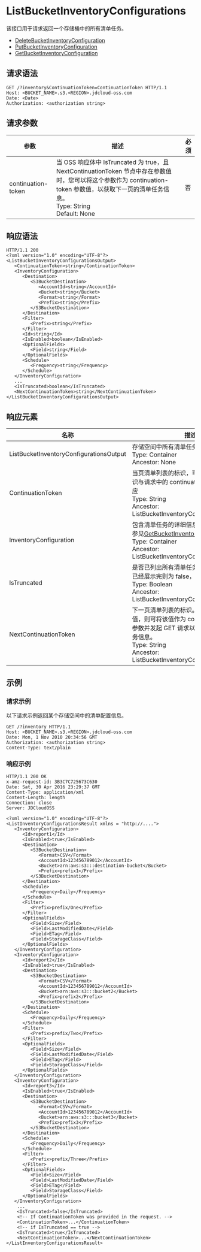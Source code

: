# ListBucketInventoryConfigurations

该接口用于请求返回一个存储桶中的所有清单任务。

- [DeleteBucketInventoryConfiguration](https://docs.jdcloud.com/object-storage-service/Delete-Bucket-InventoryConfiguration)
- [PutBucketInventoryConfiguration](https://docs.jdcloud.com/object-storage-service/Put-Bucket-InventoryConfiguration)
- [GetBucketInventoryConfiguration](https://docs.jdcloud.com/object-storage-service/Get-Bucket-InventoryConfiguration)

## 请求语法
```HTTP
GET /?inventory&ContinuationToken=ContinuationToken HTTP/1.1
Host: <BUCKET_NAME>.s3.<REGION>.jdcloud-oss.com
Date: <Date>
Authorization: <authorization string>			
```
## 请求参数

参数|描述|必须
---|---|---
continuation-token|当 OSS 响应体中 IsTruncated 为 true，且 NextContinuationToken 节点中存在参数值时，您可以将这个参数作为 continuation-token 参数值，以获取下一页的清单任务信息。<br/>Type: String<br>Default: None|否

## 响应语法

```HTTP
HTTP/1.1 200
<?xml version="1.0" encoding="UTF-8"?>
<ListBucketInventoryConfigurationsOutput>
   <ContinuationToken>string</ContinuationToken>
   <InventoryConfiguration>
      <Destination>
         <S3BucketDestination>
            <AccountId>string</AccountId>
            <Bucket>string</Bucket>
            <Format>string</Format>
            <Prefix>string</Prefix>
         </S3BucketDestination>
      </Destination>
      <Filter>
         <Prefix>string</Prefix>
      </Filter>
      <Id>string</Id>
      <IsEnabled>boolean</IsEnabled>
      <OptionalFields>
         <Field>string</Field>
      </OptionalFields>
      <Schedule>
         <Frequency>string</Frequency>
      </Schedule>
   </InventoryConfiguration>
   ...
   <IsTruncated>boolean</IsTruncated>
   <NextContinuationToken>string</NextContinuationToken>
</ListBucketInventoryConfigurationsOutput>
```

## 响应元素

名称|描述
---|---
ListBucketInventoryConfigurationsOutput|存储空间中所有清单任务信息的列表<br>Type: Container<br>Ancestor: None
ContinuationToken|当页清单列表的标识，可理解为页数。该标识与请求中的 continuation-token 参数对应<br>Type: String<br>Ancestor: ListBucketInventoryConfigurationsOutput
InventoryConfiguration|包含清单任务的详细信息，其 XML 结构请参见[GetBucketInventoryConfiguration](https://docs.jdcloud.com/object-storage-service/Get-Bucket-InventoryConfiguration)。<br>Type: Container<br>Ancestor: ListBucketInventoryConfigurationsOutput
IsTruncated|是否已列出所有清单任务信息的标识。如果已经展示完则为 false，否则为 true。<br>Type: Boolean<br>Ancestor: ListBucketInventoryConfigurationsOutput
NextContinuationToken|下一页清单列表的标识。如果该参数中有值，则可将该值作为 continuation-token 参数并发起 GET 请求以获取下一页清单任务信息。<br>Type: String<br>Ancestor: ListBucketInventoryConfigurationsOutput

## 示例
### 请求示例

以下请求示例返回某个存储空间中的清单配置信息。

```HTTP
GET /?inventory HTTP/1.1
Host: <BUCKET_NAME>.s3.<REGION>.jdcloud-oss.com
Date: Mon, 1 Nov 2010 20:34:56 GMT
Authorization: <authorization string>
Content-Type: text/plain
```
### 响应示例
```HTTP
HTTP/1.1 200 OK
x-amz-request-id: 3B3C7C725673C630
Date: Sat, 30 Apr 2016 23:29:37 GMT
Content-Type: application/xml
Content-Length: length
Connection: close
Server: JDCloudOSS

<?xml version="1.0" encoding="UTF-8"?>
<ListInventoryConfigurationsResult xmlns = "http://....">
   <InventoryConfiguration>
      <Id>report1</Id>
      <IsEnabled>true</IsEnabled>
      <Destination>
         <S3BucketDestination>
            <Format>CSV</Format>
            <AccountId>123456789012</AccountId>
            <Bucket>arn:aws:s3:::destination-bucket</Bucket>
            <Prefix>prefix1</Prefix>
         </S3BucketDestination>
      </Destination>
      <Schedule>
         <Frequency>Daily</Frequency>
      </Schedule>
      <Filter>
         <Prefix>prefix/One</Prefix>
      </Filter>
      <OptionalFields>
         <Field>Size</Field>
         <Field>LastModifiedDate</Field>
         <Field>ETag</Field>
         <Field>StorageClass</Field>
      </OptionalFields>
   </InventoryConfiguration>
   <InventoryConfiguration>
      <Id>report2</Id>
      <IsEnabled>true</IsEnabled>
      <Destination>
         <S3BucketDestination>
            <Format>CSV</Format>
            <AccountId>123456789012</AccountId>
            <Bucket>arn:aws:s3:::bucket2</Bucket>
            <Prefix>prefix2</Prefix>
         </S3BucketDestination>
      </Destination>
      <Schedule>
         <Frequency>Daily</Frequency>
      </Schedule>
      <Filter>
         <Prefix>prefix/Two</Prefix>
      </Filter>
      <OptionalFields>
         <Field>Size</Field>
         <Field>LastModifiedDate</Field>
         <Field>ETag</Field>
         <Field>StorageClass</Field>
      </OptionalFields>
   </InventoryConfiguration>
   <InventoryConfiguration>
      <Id>report3</Id>
      <IsEnabled>true</IsEnabled>
      <Destination>
         <S3BucketDestination>
            <Format>CSV</Format>
            <AccountId>123456789012</AccountId>
            <Bucket>arn:aws:s3:::bucket3</Bucket>
            <Prefix>prefix3</Prefix>
         </S3BucketDestination>
      </Destination>
      <Schedule>
         <Frequency>Daily</Frequency>
      </Schedule>
      <Filter>
         <Prefix>prefix/Three</Prefix>
      </Filter>
      <OptionalFields>
         <Field>Size</Field>
         <Field>LastModifiedDate</Field>
         <Field>ETag</Field>
         <Field>StorageClass</Field>
      </OptionalFields>
   </InventoryConfiguration>
    ...
    <IsTruncated>false</IsTruncated>
    <!-- If ContinuationToken was provided in the request. -->
    <ContinuationToken>...</ContinuationToken>
    <!-- if IsTruncated == true -->
    <IsTruncated>true</IsTruncated>
    <NextContinuationToken>...</NextContinuationToken>
</ListInventoryConfigurationsResult>
```
